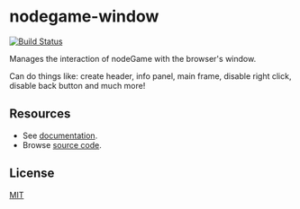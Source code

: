 # nodegame-window

[![Build Status](https://travis-ci.org/nodeGame/nodegame-window.png?branch=master)](https://travis-ci.org/nodeGame/nodegame-window)

Manages the interaction of nodeGame with the browser's window. 

Can do things like: create header, info panel, main frame, disable right click, disable back button and much more!

## Resources

- See [documentation](https://github.com/nodeGame/nodegame/wiki).
- Browse [source code](http://nodegame.github.io/nodegame-window/docs/index.js.html).


## License

[MIT](LICENSE)
